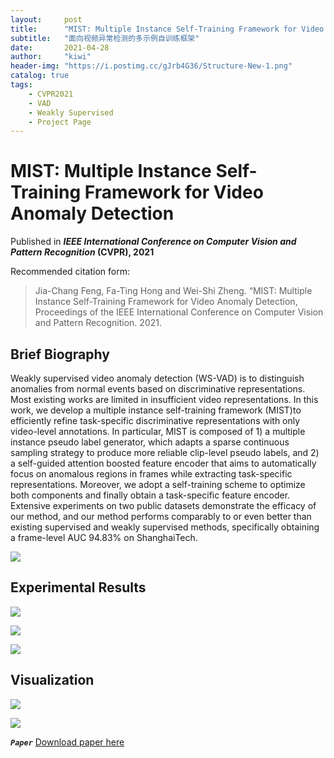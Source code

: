 ```yaml
---
layout:     post
title:      "MIST: Multiple Instance Self-Training Framework for Video Anomaly Detection"
subtitle:   "面向视频异常检测的多示例自训练框架"
date:       2021-04-28
author:     "kiwi"
header-img: "https://i.postimg.cc/gJrb4G36/Structure-New-1.png"
catalog: true
tags:
    - CVPR2021
    - VAD
    - Weakly Supervised
    - Project Page
---
```


# MIST: Multiple Instance Self-Training Framework for Video Anomaly Detection

Published in ***IEEE International Conference on Computer Vision and Pattern Recognition* (CVPR), 2021**

Recommended citation form: 

> Jia-Chang Feng, Fa-Ting Hong and Wei-Shi Zheng. “MIST: Multiple Instance Self-Training Framework for Video Anomaly Detection, Proceedings of the IEEE International Conference on Computer Vision and Pattern Recognition. 2021.

## Brief Biography

Weakly supervised video anomaly detection (WS-VAD) is to distinguish anomalies from normal events based on discriminative representations. Most existing works are limited in insufficient video representations. In this work, we develop a multiple instance self-training framework (MIST)to efficiently refine task-specific discriminative representations with only video-level annotations. In particular, MIST is composed of 1) a multiple instance pseudo label generator, which adapts a sparse continuous sampling strategy to produce more reliable clip-level pseudo labels, and 2) a self-guided attention boosted feature encoder that aims to automatically focus on anomalous regions in frames while extracting task-specific representations. Moreover, we adopt a self-training scheme to optimize both components and finally obtain a task-specific feature encoder. Extensive experiments on two public datasets demonstrate the efficacy of our method, and our method performs comparably to or even better than existing supervised and weakly supervised methods, specifically obtaining a frame-level AUC 94.83% on ShanghaiTech.

![](https://i.postimg.cc/gJrb4G36/Structure-New-1.png)

## Experimental Results

![](https://i.postimg.cc/54w4tSmh/UCF-results.png?dl=1)

![](https://i.postimg.cc/cZRC109v/SHT-results.png)

![](https://i.postimg.cc/9QSkVy9z/Zhong-Compare-1.png)

## Visualization

![](https://i.postimg.cc/MpcRkBxs/Score-UCF-v2-1.png)

![](https://i.postimg.cc/bYCszvm4/Spatial-More-1.png)




***```Paper```*** [Download paper here](https://arxiv.org/abs/2104.01633)

